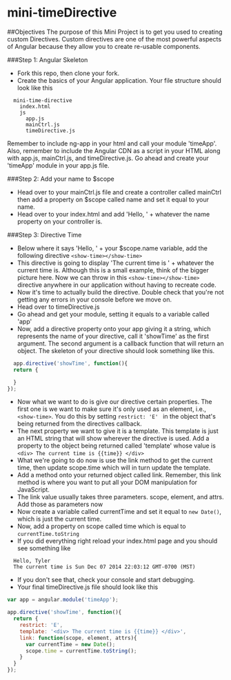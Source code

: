 mini-timeDirective
==================

##Objectives
The purpose of this Mini Project is to get you used to creating custom Directives. Custom directives are one of the most powerful aspects of Angular because they allow you to create re-usable components.

###Step 1: Angular Skeleton 
* Fork this repo, then clone your fork.
* Create the basics of your Angular application. Your file structure should look like this
```
  mini-time-directive
    index.html
    js
      app.js
      mainCtrl.js
      timeDirective.js
```
Remember to include ng-app in your html and call your module 'timeApp'. Also, remember to include the Angular CDN as a script in your HTML along with app.js, mainCtrl.js, and timeDirective.js. Go ahead and create your 'timeApp' module in your app.js file. 

###Step 2: Add your name to $scope
* Head over to your mainCtrl.js file and create a controller called mainCtrl then add a property on $scope called name and set it equal to your name.
* Head over to your index.html and add 'Hello, ' + whatever the name property on your controller is. 

###Step 3: Directive Time
* Below where it says 'Hello, ' + your $scope.name variable, add the following directive ```<show-time></show-time>```
* This directive is going to display 'The current time is ' + whatever the current time is. Although this is a small example, think of the bigger picture here. Now we can throw in this ```<show-time></show-time>``` directive anywhere in our application without having to recreate code.
* Now it's time to actually build the directive. Double check that you're not getting any errors in your console before we move on.
* Head over to timeDirective.js
* Go ahead and get your module, setting it equals to a variable called 'app'
* Now, add a directive property onto your app giving it a string, which represents  the name of your directive, call it 'showTime' as the first argument. The second argument is a callback function that will return an object. The skeleton of your directive should look something like this.
```javascript
  app.directive('showTime', function(){
  return {

  }
});
```
* Now what we want to do is give our directive certain properties. The first one is we want to make sure it's only used as an element, i.e., ```<show-time>```. You do this by setting ```restrict: 'E' ``` in the object that's being returned from the directives callback.
* The next property we want to give it is a template. This template is just an HTML string that will show wherever the directive is used. Add a property to the object being returned called 'template' whose value is ```<div> The current time is {{time}} </div>```
* What we're going to do now is use the link method to get the current time, then update scope.time which will in turn update the template.
* Add a method onto your returned object called link. Remember, this link method is where you want to put all your DOM manipulation for JavaScript. 
* The link value usually takes three parameters. scope, element, and attrs. Add those as parameters now
* Now create a variable called currentTime and set it equal to ```new Date()```, which is just the current time.
* Now, add a property on scope called time which is equal to  ```currentTime.toString```
* If you did everything right reload your index.html page and you should see something like
```
  Hello, Tyler
  The current time is Sun Dec 07 2014 22:03:12 GMT-0700 (MST)
```
* If you don't see that, check your console and start debugging.
* Your final timeDirective.js file should look like this
```javascript
var app = angular.module('timeApp');

app.directive('showTime', function(){
  return {
    restrict: 'E',
    template: '<div> The current time is {{time}} </div>',
    link: function(scope, element, attrs){
      var currentTime = new Date();
      scope.time = currentTime.toString();
    }
  }
});
```
